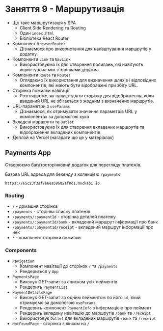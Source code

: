 # Заняття 9 - Маршрутизація

- Що таке маршрутизація у SPA
  - Client Side Rendering та Routing
  - Один `index.html`
  - Бібліотека React Router
- Компонент `BrowserRouter`
  - Дізнаємося про використання для налаштування маршрутів у додатку.
- Компоненти `Link` та `NavLink`
  - Використовуємо їх для створення посилань, які навігують користувача між сторінками додатка.
- Компоненти `Route` та `Routes`
  - Оглядаємо їх використання для визначення шляхів і відповідних компонентів, які мають бути відображені при збігу URL.
- Сторінка помилки навігації
  - Розглядаємо, як налаштувати сторінку для відображення, коли введений URL не збігається з жодним з визначених маршрутів.
- URL-параметри з `useParams`
  - Дізнаємося, як отримувати значення параметрів URL у компонентах за допомогою хука
- Вкладені маршрути та `Outlet`
  - Використовуємо їх для створення вкладених маршрутів та відображення вкладених компонентів.
- Деплой на Vercel (нагадати що це у матеріалах)

## Payments App

Створюємо багатосторінковий додаток для перегляду платежів.

Базова URL адреса для бекенду з колекцією `/payments`:

```text
https://65c23f3af7e6ea59682af8d1.mockapi.io
```

### Routing

- `/` - домашня сторінка
- `/payments` - сторінка списку платежів
- `/payments/:paymentId` - сторінка деталей платежу
- `/payments/:paymentId/bank` - вкладений маршрут інформації про банк
- `/payments/:paymentId/receipt` - вкладений маршрут інформації про чек
- `*` - компонент сторінки помилки

### Components

- `Navigation`
  - Компонент навігації до сторінок `/` та `/payments`
  - Рендериться у `App`
- `PaymentsPage`
  - Виконує GET-запит за списком усіх пейментів
  - Рендерить `PaymentList`
- `PaymentDetailsPage`
  - Виконує GET-запит за одним пейментом по його `id`, який отримуємо за домопогою `useParams`
  - Рендерить компонент `PaymentInfo` з інформацією про пеймент
  - Рендерить вкладену навігацію до маршрутів `/bank` та `/receipt`
  - Використовує `Outlet` для вкладених маршрутів `/bank` та `/receipt`
- `NotFoundPage` - сторінка з лінком на `/`
